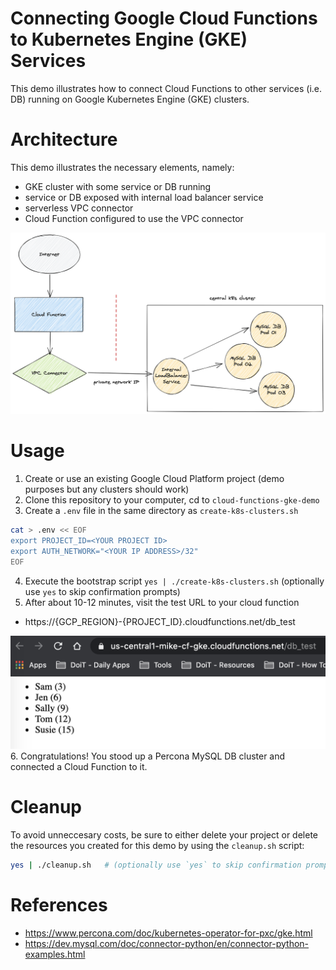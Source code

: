 # Connecting Google Cloud Functions to Kubernetes Engine (GKE) Services
This demo illustrates how to connect Cloud Functions to other services (i.e. DB) running 
on Google Kubernetes Engine (GKE) clusters.

# Architecture
This demo illustrates the necessary elements, namely:

- GKE cluster with some service or DB running
- service or DB exposed with internal load balancer service
- serverless VPC connector
- Cloud Function configured to use the VPC connector

![Architecture](cloud-function-to-gke.png)


# Usage
1. Create or use an existing Google Cloud Platform project (demo purposes but any clusters should work)
2. Clone this repository to your computer, cd to `cloud-functions-gke-demo`
3. Create a `.env` file in the same directory as `create-k8s-clusters.sh`
```bash
cat > .env << EOF
export PROJECT_ID=<YOUR PROJECT ID>
export AUTH_NETWORK="<YOUR IP ADDRESS>/32"
EOF
```
4. Execute the bootstrap script `yes | ./create-k8s-clusters.sh` (optionally use `yes` to skip confirmation prompts)
5. After about 10-12 minutes, visit the test URL to your cloud function
- https://{GCP_REGION}-{PROJECT_ID}.cloudfunctions.net/db_test

![Cloud Function Running](cloud-function-test.png)
6. Congratulations! You stood up a Percona MySQL DB cluster and connected a Cloud Function to it.

# Cleanup
To avoid unneccesary costs, be sure to either delete your project or delete the resources 
you created for this demo by using the `cleanup.sh` script:

```bash
yes | ./cleanup.sh   # (optionally use `yes` to skip confirmation prompts)
```

# References
- https://www.percona.com/doc/kubernetes-operator-for-pxc/gke.html
- https://dev.mysql.com/doc/connector-python/en/connector-python-examples.html

